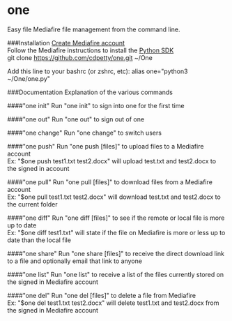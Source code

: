 one
===

Easy file Mediafire file management from the command line.

###Installation
[Create Mediafire account](https://www.mediafire.com/ssl_login.php)  
Follow the Mediafire instructions to install the [Python SDK](https://github.com/roman-yepishev/mediafire-python-open-sdk)  
git clone https://github.com/cdpetty/one.git ~/One

Add this line to your bashrc (or zshrc, etc):
alias one="python3 ~/One/one.py"

###Documentation
Explanation of the various commands

####"one init"
Run "one init" to sign into one for the first time

####"one out"
Run "one out" to sign out of one

####"one change"
Run "one change" to switch users

####"one push"
Run "one push [files]" to upload files to a Mediafire account  
Ex: "$one push test1.txt test2.docx" will upload test.txt and test2.docx to the signed in account

####"one pull"
Run "one pull [files]" to download files from a Mediafire account  
Ex: "$one pull test1.txt test2.docx" will download test.txt and test2.docx to the current folder

####"one diff"
Run "one diff [files]" to see if the remote or local file is more up to date  
Ex: "$one diff test1.txt" will state if the file on Mediafire is more or less up to date than the local file

####"one share"
Run "one share [files]" to receive the direct download link to a file and optionally email that link to anyone

####"one list"
Run "one list" to receive a list of the files currently stored on the signed in Mediafire account

####"one del"
Run "one del [files]" to delete a file from Mediafire  
Ex: "$one del test1.txt test2.docx" will delete test1.txt and test2.docx from the signed in Mediafire account
